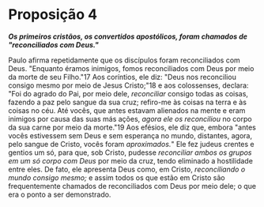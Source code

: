 # Proposição 4

***Os primeiros cristãos, os convertidos apostólicos, foram chamados de "reconciliados com Deus."***

Paulo afirma repetidamente que os discípulos foram reconciliados com Deus. "Enquanto éramos inimigos, fomos reconciliados com Deus por meio da morte de seu Filho."17 Aos coríntios, ele diz: "Deus nos reconciliou consigo mesmo por meio de Jesus Cristo;"18 e aos colossenses, declara: "Foi do agrado do Pai, por meio dele, *reconciliar* consigo todas as coisas, fazendo a paz pelo sangue da sua cruz; refiro-me às coisas na terra e às coisas no céu. Até vocês, que antes estavam alienados na mente e eram inimigos por causa das suas más ações, *agora ele os reconciliou* no corpo da sua carne por meio da morte."19 Aos efésios, ele diz que, embora "antes vocês estivessem sem Deus e sem esperança no mundo, distantes, agora, pelo sangue de Cristo, vocês foram *aproximados.*" Ele fez judeus crentes e gentios um só, para que, sob Cristo, pudesse *reconciliar ambos os grupos em um só corpo com Deus* por meio da cruz, tendo eliminado a hostilidade entre eles. De fato, ele apresenta Deus como, em Cristo, *reconciliando o mundo consigo mesmo;* e assim todos os que estão em Cristo são frequentemente chamados de reconciliados com Deus por meio dele; o que era o ponto a ser demonstrado.
